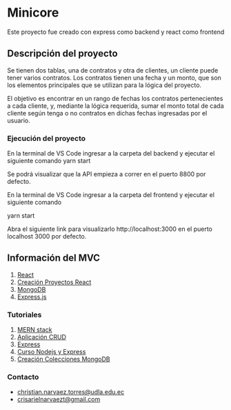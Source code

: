# Minicore

Este proyecto fue creado con express como backend y react como frontend

## Descripción del proyecto
Se tienen dos tablas, una de contratos y otra de clientes, un cliente puede tener varios contratos. Los contratos tienen una fecha y un monto, que son los elementos principales que se utilizan para la lógica del proyecto.

El objetivo es encontrar en un rango de fechas los contratos pertenecientes a cada cliente, y, mediante la lógica requerida, sumar el monto total de cada cliente según tenga o no contratos en dichas fechas ingresadas por el usuario.

### Ejecución del proyecto
En la terminal de VS Code ingresar a la carpeta del backend y ejecutar el siguiente comando
yarn start

Se podrá visualizar que la API empieza a correr en el puerto 8800 por defecto.

En la terminal de VS Code ingresar a la carpeta del frontend y ejecutar el siguiente comando

yarn start

Abra el siguiente link para visualizarlo http://localhost:3000 en el puerto localhost 3000 por defecto.

## Información del MVC
1. [React](https://react.dev/)
2. [Creación Proyectos React](https://create-react-app.dev/)
3. [MongoDB](https://www.mongodb.com/atlas/database)
4. [Express.js](https://expressjs.com/es/)

### Tutoriales
1. [MERN stack](https://www.youtube.com/watch?v=L1TjrOEG-u8)
2. [Aplicación CRUD](https://www.youtube.com/watch?v=W1Kttu53qTg)
3. [Express](https://www.youtube.com/watch?v=lY6icfhap2o)
4. [Curso Nodejs y Express](https://www.youtube.com/watch?v=1hpc70_OoAg)
5. [Creación Colecciones MongoDB](https://www.youtube.com/watch?v=lWMemPN9t6Q)

### Contacto
- christian.narvaez.torres@udla.edu.ec
- crisarielnarvaezt@gmail.com
